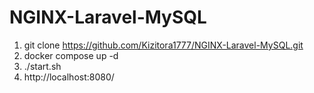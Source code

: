 # NGINX-Laravel-MySQL

1. git clone https://github.com/Kizitora1777/NGINX-Laravel-MySQL.git
2. docker compose up -d
3. ./start.sh
4. http://localhost:8080/
